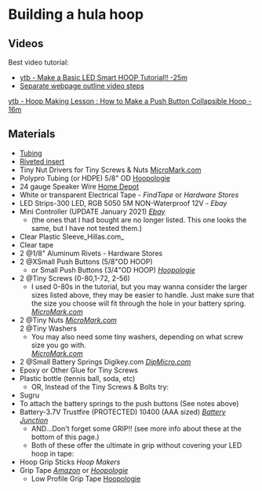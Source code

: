 # Building a hula hoop

## Videos

Best video tutorial: 

- [ytb - Make a Basic LED Smart HOOP Tutorial!! -25m](https://www.youtube.com/watch?v=syLY1LFrPHQ&list=PLh42mVdbVqBVI5Sb7A77XQH0DWDKsHwVb)
- [Separate webpage outline video steps](https://hoop-trix.com/HoopTricks/HoopTricks/MakeLEDSmartHoops.html)


[ytb - Hoop Making Lesson : How to Make a Push Button Collapsible Hoop - 16m](https://www.youtube.com/watch?v=1HzmPMvBZcU)

## Materials

- [Tubing](https://www.hoopologie.com/natural-clear-polypro-tubing)
- [Riveted insert](https://www.hoopologie.com/hardware-bundle)
- Tiny Nut Drivers for Tiny Screws & Nuts  [MicroMark.com](https://www.micromark.com/Nut-Driver-Set-set-of-4)
- Polypro Tubing (or HDPE) 5/8" OD [Hoopologie](https://www.hoopologie.com/natural-clear-polypro-tubing)
- 24 gauge Speaker Wire [Home Depot](https://www.homedepot.com/p/Commercial-Electric-100-ft-24-Gauge-Stranded-Speaker-Wire-Y483233/203726258)
- White or transparent Electrical Tape - _FindTape_ or _Hardware Stores_  
- LED Strips-300 LED, RGB 5050 5M NON-Waterproof 12V - _Ebay_  
- Mini Controller (UPDATE January 2021) _[Ebay](https://www.ebay.com/itm/RGB-LED-light-strip-controller-24-key-IR-remote-DC-12-volt-9-V-battery-connector/254663330457?hash=item3b4b1e0a99:g:R1cAAOSwQBNfGigf)_ 
    - (the ones that I had bought are no longer listed. This one looks the same, but I have not tested them.)  
- Clear Plastic Sleeve_Hillas.com_  
- Clear tape  
- 2 @1/8" Aluminum Rivets - Hardware Stores  
- 2 @XSmall Push Buttons (5/8"OD HOOP)  
    - or Small Push Buttons (3/4"OD HOOP) _[Hoopologie](https://www.hoopologie.com/diy-hoop-tubing/tools-accessories/snap-buttons)_  
- 2 @Tiny Screws (0-80,1-72, 2-56)  
    - I used 0-80s in the tutorial, but you may wanna consider the larger sizes listed above, they may be easier to handle. Just make sure that the size you choose will fit through the hole in your battery spring.  _[MicroMark.com](https://www.micromark.com/Hex-Screws-pack-of-25)_  
- 2 @Tiny Nuts _[MicroMark.com](https://www.micromark.com/25-Nuts-00-90)_  
  2 @Tiny Washers 
    - You may also need some tiny washers, depending on what screw size you go with.  
_[MicroMark.com](https://www.micromark.com/25-Washers-00-90?screwsize=2)_  
- 2 @Small Battery Springs Digikey.com _[DipMicro.com](http://dipmicro.com/store/BH211)_  
- Epoxy or Other Glue for Tiny Screws  
- Plastic bottle (tennis ball, soda, etc)  
    - OR, Instead of the Tiny Screws & Bolts try:  
- Sugru  
- To attach the battery springs to the push buttons (See notes above)  
- Battery-3.7V Trustfire (PROTECTED) 10400 (AAA sized)  _[Battery Junction](https://www.batteryjunction.com/trustfire-aaa-600mah-tr10440.html)_ 
    - AND...Don't forget some GRIP!! (see more info about these at the bottom of this page.)  
    - Both of these offer the ultimate in grip without covering your LED hoop in tape:  
- Hoop Grip Sticks  _Hoop Makers_  
- Grip Tape  _[Amazon](http://www.amazon.com/gp/product/B0093CQRK8/ref=cm_cr_ryp_prd_ttl_sol_0)_ or _[Hoopologie](https://www.hoopologie.com/3m-grip)_  
    - Low Profile Grip Tape [Hoopologie](https://www.hoopologie.com/hoop-tape/grip-tape/low-profile-grip-product)
